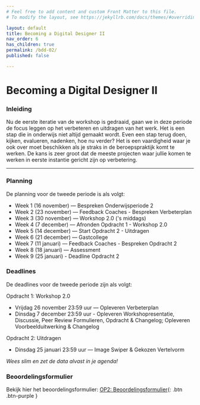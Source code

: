```yaml
---
# Feel free to add content and custom Front Matter to this file.
# To modify the layout, see https://jekyllrb.com/docs/themes/#overriding-theme-defaults

layout: default
title: Becoming a Digital Designer II
nav_order: 6
has_children: true
permalink: /bdd-02/
published: false

---
```


# Becoming a Digital Designer II

### Inleiding

Nu de eerste iteratie van de workshop is gedraaid, gaan we in deze periode de focus leggen op het verbeteren en uitdragen van het werk. Het is een stap die in onderwijs niet altijd gemaakt wordt. Even een stap terug doen, kijken, evalueren, nadenken, hoe nu verder? Het is een vaardigheid waar je ook over moet beschikken als je straks in de beroepspraktijk komt te werken. De kans is zeer groot dat de meeste projecten waar jullie komen te werken in eerste instantie gericht zijn op verbetering. 

--- 

### Planning

De planning voor de tweede periode is als volgt:

- Week 1 (16 november) — Bespreken Onderwijsperiode 2
- Week 2 (23 november) — Feedback Coaches - Bespreken Verbeterplan
- Week 3 (30 november) — Workshop 2.0 ('s middags)
- Week 4 (7 december) — Afronden Opdracht 1 - Workshop 2.0
- Week 5 (14 december) — Start Opdracht 2 - Uitdragen
- Week 6 (21 december) — Gastcollege
- Week 7 (11 januari) — Feedback Coaches - Bespreken Opdracht 2
- Week 8 (18 januari) — Assessment
- Week 9 (25 januari) - Deadline Opdracht 2

### Deadlines

De deadlines voor de tweede periode zijn als volgt:

Opdracht 1: Workshop 2.0
- Vrijdag 26 november 23:59 uur — Opleveren Verbeterplan
- Dinsdag 7 december 23:59 uur - Opleveren Workshopresentatie, Discussie, Peer Review Formulieren, Opdracht & Changelog; Opleveren Voorbeelduitwerking & Changelog

Opdracht 2: Uitdragen
- Dinsdag 25 januari 23:59 uur — Image Swiper & Gekozen Vertelvorm

*Wees slim en zet de data alvast in je agenda!*


### Beoordelingsformulier

Bekijk hier het beoordelingsformulier: 
[OP2: Beoordelingsformulier](/bdd-02/template_beoordelingsformulier_op2.pdf){: .btn .btn-purple }